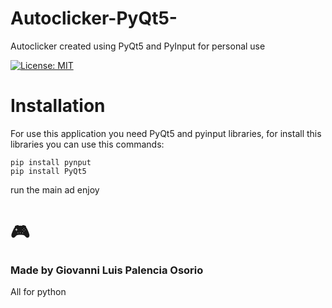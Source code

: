 # Autoclicker-PyQt5-
Autoclicker created using PyQt5 and PyInput for personal use

[![License: MIT](https://img.shields.io/apm/l/vim-mode?color=orange)](https://opensource.org/licenses/MIT)

# Installation
For use this application you need PyQt5 and pyinput libraries, for install this libraries you can use this commands:
```
pip install pynput
pip install PyQt5
```
run the main ad enjoy

# :video_game:
### Made by Giovanni Luis Palencia Osorio 
All for python

